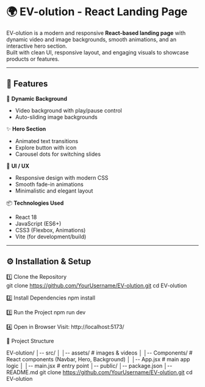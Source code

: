 # 🌍 EV-olution - React Landing Page

EV-olution is a modern and responsive **React-based landing page** with dynamic video and image backgrounds, smooth animations, and an interactive hero section.  
Built with clean UI, responsive layout, and engaging visuals to showcase products or features.

---

## 🚀 Features

🎥 **Dynamic Background**  
- Video background with play/pause control  
- Auto-sliding image backgrounds  

✨ **Hero Section**  
- Animated text transitions  
- Explore button with icon  
- Carousel dots for switching slides  

🎨 **UI / UX**  
- Responsive design with modern CSS  
- Smooth fade-in animations  
- Minimalistic and elegant layout  

📦 **Technologies Used**  
- React 18  
- JavaScript (ES6+)  
- CSS3 (Flexbox, Animations)  
- Vite (for development/build)  

---

## ⚙️ Installation & Setup

1️⃣ Clone the Repository  
git clone https://github.com/YourUsername/EV-olution.git
cd EV-olution

2️⃣ Install Dependencies
npm install

3️⃣ Run the Project
npm run dev

4️⃣ Open in Browser
Visit: http://localhost:5173/

📂 Project Structure

EV-olution/
│-- src/
│   │-- assets/        # images & videos
│   │-- Components/    # React components (Navbar, Hero, Background)
│   │-- App.jsx        # main app logic
│   │-- main.jsx       # entry point
│-- public/
│-- package.json
│-- README.md
git clone https://github.com/YourUsername/EV-olution.git
cd EV-olution
